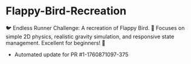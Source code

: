 # Flappy-Bird-Recreation
🐦 Endless Runner Challenge: A recreation of Flappy Bird. 🤸 Focuses on simple 2D physics, realistic gravity simulation, and responsive state management. Excellent for beginners! 🏅


- Automated update for PR #1-1760871097-375